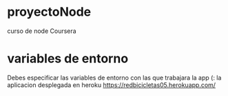 # proyectoNode
curso de node Coursera
# variables de entorno
Debes especificar las variables de entorno con las que trabajara la app (:
la aplicacion desplegada en heroku https://redbicicletas05.herokuapp.com/
